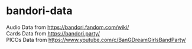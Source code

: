 # bandori-data
Audio Data from https://bandori.fandom.com/wiki/<br/>
Cards Data from https://bandori.party/<br/>
PICOs Data from https://www.youtube.com/c/BanGDreamGirlsBandParty/
